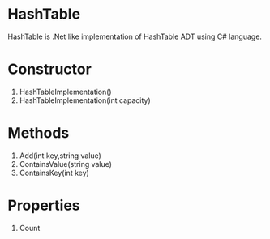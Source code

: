 # HashTable
HashTable is .Net like implementation of HashTable ADT using C# language.
# Constructor
1. HashTableImplementation()
2. HashTableImplementation(int capacity)

# Methods
1. Add(int key,string value)
2. ContainsValue(string value)
3. ContainsKey(int key)

# Properties
1. Count
